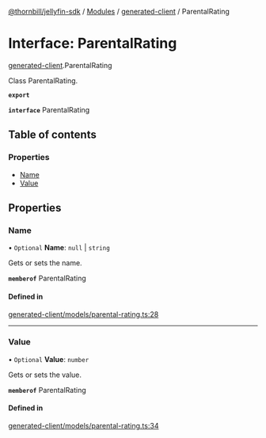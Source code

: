 [@thornbill/jellyfin-sdk](../README.md) / [Modules](../modules.md) / [generated-client](../modules/generated_client.md) / ParentalRating

# Interface: ParentalRating

[generated-client](../modules/generated_client.md).ParentalRating

Class ParentalRating.

**`export`**

**`interface`** ParentalRating

## Table of contents

### Properties

- [Name](generated_client.ParentalRating.md#name)
- [Value](generated_client.ParentalRating.md#value)

## Properties

### Name

• `Optional` **Name**: ``null`` \| `string`

Gets or sets the name.

**`memberof`** ParentalRating

#### Defined in

[generated-client/models/parental-rating.ts:28](https://github.com/thornbill/jellyfin-sdk-typescript/blob/029620a/src/generated-client/models/parental-rating.ts#L28)

___

### Value

• `Optional` **Value**: `number`

Gets or sets the value.

**`memberof`** ParentalRating

#### Defined in

[generated-client/models/parental-rating.ts:34](https://github.com/thornbill/jellyfin-sdk-typescript/blob/029620a/src/generated-client/models/parental-rating.ts#L34)
